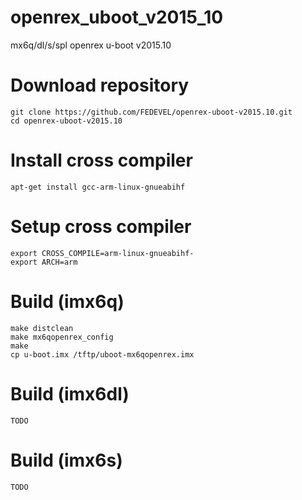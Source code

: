 # openrex_uboot_v2015_10
mx6q/dl/s/spl openrex u-boot v2015.10 
 
# Download repository
    git clone https://github.com/FEDEVEL/openrex-uboot-v2015.10.git
    cd openrex-uboot-v2015.10
 
# Install cross compiler
    apt-get install gcc-arm-linux-gnueabihf
 
# Setup cross compiler
    export CROSS_COMPILE=arm-linux-gnueabihf-
    export ARCH=arm
 
# Build (imx6q)
    make distclean
    make mx6qopenrex_config
    make
    cp u-boot.imx /tftp/uboot-mx6qopenrex.imx
 
# Build (imx6dl)
    TODO
 
# Build (imx6s)
    TODO
